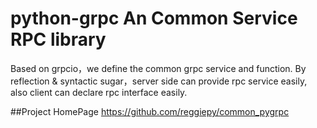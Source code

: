 # python-grpc An Common Service RPC library
Based on grpcio，we define the common grpc service and function. By reflection & syntactic sugar，server side can provide rpc service easily, also client can declare rpc interface easily.

##Project HomePage
https://github.com/reggiepy/common_pygrpc